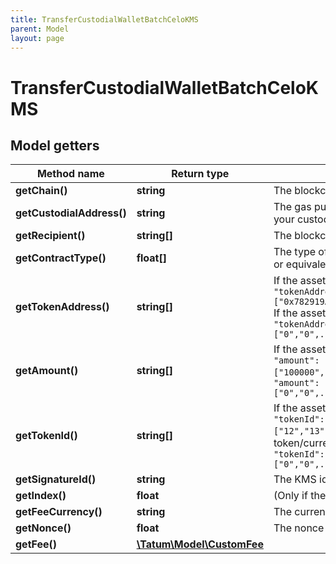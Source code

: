 ```yaml
---
title: TransferCustodialWalletBatchCeloKMS
parent: Model
layout: page
---
```


# TransferCustodialWalletBatchCeloKMS

## Model getters

Method name | Return type | Description | Notes
------------ | ------------- | ------------- | -------------
**getChain()** | **string** | The blockchain to work with | ex.: `CELO`
**getCustodialAddress()** | **string** | The gas pump address that transfers the assets; this is the address that you precalculated and activated earlier and that is assigned to a customer in your custodial application; this is not the "master address" | ex.: `0x687422eEA2cB73B5d3e242bA5456b782919AFc85`
**getRecipient()** | **string[]** | The blockchain address that receives the assets | ex.: `null`
**getContractType()** | **float[]** | The type of the assets to transfer. Set <code>0</code> for fungible tokens (ERC-20 or equivalent), <code>1</code> for NFTs (ERC-721 or equivalent), <code>2</code> for Multi Tokens (ERC-1155 or equivalent), or <code>3</code> for native blockchain currencies. | ex.: `null`
**getTokenAddress()** | **string[]** | If the assets are fungible tokens, NFTs, or Multi Tokens, set this parameter to the array of the addresses of the tokens to transfer:<br/> <code>"tokenAddress": ["0x782919AFc85eEA2cB736874225456bB5d3e242bA","0x74225456bB5d3e242bA782919AFc85eEA2cB7368",...,"0x3e242bA78274225456bB52cB7368d919AFc85eEA"]</code>   If the assets are a native blockchain currency, set this parameter to the array of zeros, a zero per currency:<br/> <code>"tokenAddress": ["0","0",...,"0"]</code> | ex.: `null`
**getAmount()** | **string[]** | If the assets are fungible tokens, Multi Tokens, or a native blockchain currency, set this parameter to the array of the amounts of the assets to transfer:<br/> <code>"amount": ["100000","15000",...,"250000"]</code>   If the assets are NFTs, set this parameter to the array of zeros, a zero per NFT:<br/> <code>"amount": ["0","0",...,"0"]</code> | ex.: `null`
**getTokenId()** | **string[]** | If the assets are Multi Tokens or NFTs, set this parameter to the array of the IDs of the tokens to transfer:<br/> <code>"tokenId": ["12","13",...,"24"]</code>    If the assets are fungible tokens or a native blockchain currency, set this parameter to the array of zeros, a zero per fungible token/currency:<br/> <code>"tokenId": ["0","0",...,"0"]</code> | ex.: `null`
**getSignatureId()** | **string** | The KMS identifier of the private key of the blockchain address that owns the gas pump address key ("master address") | ex.: `26d3883e-4e17-48b3-a0ee-09a3e484ac83`
**getIndex()** | **float** | (Only if the signature ID is mnemonic-based) The index of the "master address" | ex.: `null` [optional]
**getFeeCurrency()** | **string** | The currency in which the gas fee will be paid | ex.: `null` [optional] [default to 'CELO']
**getNonce()** | **float** | The nonce to be set to the transfer transaction; if not present, the last known nonce will be used | ex.: `1` [optional]
**getFee()** | [**\Tatum\Model\CustomFee**](../CustomFee) |  | ex.: `null` [optional]

